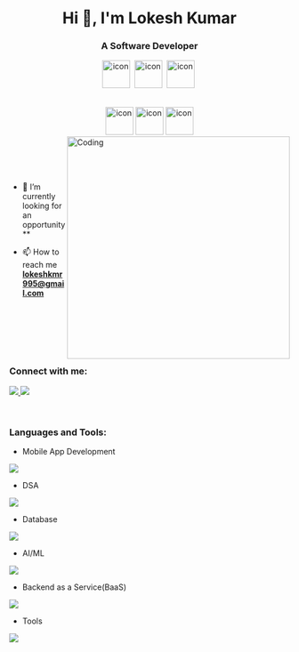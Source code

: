  

<h1 align="center">Hi 👋, I'm Lokesh Kumar </h1>
<h3 align="center">A Software Developer</h3>
</p>
 
<div align="center">
  
 <img src="https://techstack-generator.vercel.app/cpp-icon.svg" alt="icon" width="50" height="50" />&nbsp;
 <img src="https://techstack-generator.vercel.app/python-icon.svg" alt="icon" width="50"  height="50" />&nbsp;
  <img src="https://techstack-generator.vercel.app/mysql-icon.svg" alt="icon" width="50" height="50" />&nbsp;
</div>

<br>

<div align="center">
  <img src="https://techstack-generator.vercel.app/docker-icon.svg" alt="icon" width="50" height="50" />
 <img src="https://techstack-generator.vercel.app/kubernetes-icon.svg" alt="icon" width="50" height="50" />
<img src="https://techstack-generator.vercel.app/github-icon.svg" alt="icon" width="50" height="50"/>
  
</div>

<img align="right" alt="Coding" width="400" src="https://user-images.githubusercontent.com/74038190/229223263-cf2e4b07-2615-4f87-9c38-e37600f8381a.gif">
<br><br><br><br>

- 🔭 I’m currently looking for an opportunity**

- 📫 How to reach me **lokeshkmr995@gmail.com**

<br>
<br>
<br>
<br>
<br> 
<h3 align="left">Connect with me:</h3>
<p align="left">
  <a href="https://www.linkedin.com/in/lokeshkmr2511">
    <img src="https://skillicons.dev/icons?i=linkedin" />
<a href="https://www.instagram.com/_itzzlokesh_007/" target="_blank">

 <img src="https://skillicons.dev/icons?i=instagram" /> 
</a>

   
  </a>
</p>




 </a>
</p>
<br>


<h3 align="left">Languages and Tools:</h3>

- Mobile App Development
<p align="left">
  <a href="https://skillicons.dev">
    <img src="https://skillicons.dev/icons?i=flutter" />
  </a>
</p>

- DSA
<p align="left">
  <a href="https://skillicons.dev">
    <img src="https://skillicons.dev/icons?i=cpp,py" />
   
    
   
  </a>
</p>
  

- Database
<p align="left">
  <a href="https://skillicons.dev">
    <img src="https://skillicons.dev/icons?i=mysql" />
    
   
  </a>
</p>


- AI/ML
<p align="left">
  <a href="https://skillicons.dev">
    <img src="https://skillicons.dev/icons?i=opencv,tensorflow," />
      </a>
</p>

- Backend as a Service(BaaS)
<p align="left">
  <a href="https://skillicons.dev">
    <img src="https://skillicons.dev/icons?i=firebase" />
  </a>
</p>

- Tools
<p align="left">
  <a href="https://skillicons.dev">
    <img src="https://skillicons.dev/icons?i=git,github,docker,pycharm" />
  </a>
</p>

<br/>
 
